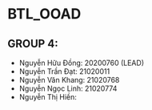 # BTL_OOAD

## GROUP 4:
- Nguyễn Hữu Đồng: 20200760 (LEAD)
- Nguyễn Trần Đạt: 21020011
- Nguyễn Văn Khang: 21020768
- Nguyễn Ngọc Linh: 21020774
- Nguyễn Thị Hiền:

  
